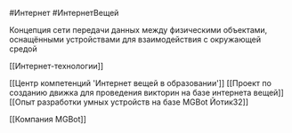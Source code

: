 #Интернет #ИнтернетВещей

Концепция сети передачи данных между физическими объектами, оснащёнными устройствами для взаимодействия с окружающей средой

[[Интернет-технологии]]

[[Центр компетенций 'Интернет вещей в образовании']]
[[Проект по созданию движка для проведения викторин на базе интернета вещей]]
[[Опыт разработки умных устройств на базе MGBot Йотик32]]

[[Компания MGBot]]